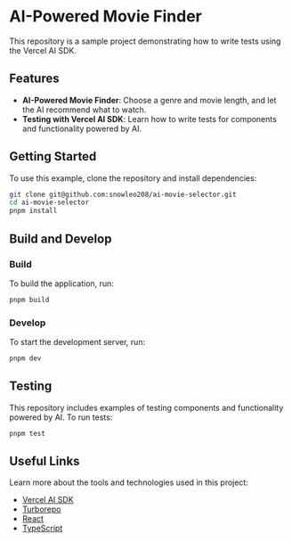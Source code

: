 # AI-Powered Movie Finder

This repository is a sample project demonstrating how to write tests using the Vercel AI SDK.

## Features

- **AI-Powered Movie Finder**: Choose a genre and movie length, and let the AI recommend what to watch.
- **Testing with Vercel AI SDK**: Learn how to write tests for components and functionality powered by AI.

## Getting Started

To use this example, clone the repository and install dependencies:

```sh
git clone git@github.com:snowleo208/ai-movie-selector.git
cd ai-movie-selector
pnpm install
```

## Build and Develop

### Build

To build the application, run:

```sh
pnpm build
```

### Develop

To start the development server, run:

```sh
pnpm dev
```

## Testing

This repository includes examples of testing components and functionality powered by AI. To run tests:

```sh
pnpm test
```

## Useful Links

Learn more about the tools and technologies used in this project:

- [Vercel AI SDK](https://vercel.com/docs/ai)
- [Turborepo](https://turbo.build/repo/docs)
- [React](https://reactjs.org/)
- [TypeScript](https://www.typescriptlang.org/)
